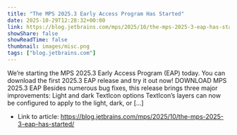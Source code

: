 ```yaml
---
title: "The MPS 2025.3 Early Access Program Has Started"
date: 2025-10-29T12:28:32+00:00
link: https://blog.jetbrains.com/mps/2025/10/the-mps-2025-3-eap-has-started/
showShare: false
showReadTime: false
thumbnail: images/misc.png
tags: ["blog.jetbrains.com"]
---
```

We’re starting the MPS 2025.3 Early Access Program (EAP) today. You can download the first 2025.3 EAP release and try it out now! DOWNLOAD MPS 2025.3 EAP Besides numerous bug fixes, this release brings three major improvements: Light and dark TextIcon options TextIcon’s layers can now be configured to apply to the light, dark, or […]

- Link to article: https://blog.jetbrains.com/mps/2025/10/the-mps-2025-3-eap-has-started/